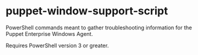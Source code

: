 # puppet-window-support-script
PowerShell commands meant to gather troubleshooting information for the Puppet Enterprise Windows Agent.

Requires PowerShell version 3 or greater. 
